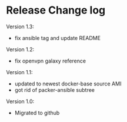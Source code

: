 # Release Change log

Version 1.3:
 - fix ansible tag and update README

Version 1.2:
 - fix openvpn galaxy reference

Version 1.1:
 - updated to newest docker-base source AMI
 - got rid of packer-ansible subtree

Version 1.0:
 - Migrated to github
